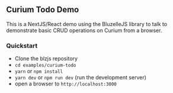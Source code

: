 ## Curium Todo Demo

This is a NextJS/React demo using the BluzelleJS library to talk to 
demonstrate basic CRUD operations on Curium from a browser.

### Quickstart

* Clone the blzjs repository
* `cd examples/curium-todo`
* `yarn` or `npm install`
* `yarn dev` or `npm run dev` (run the development server)
* open a browser to `http://localhost:3000`
